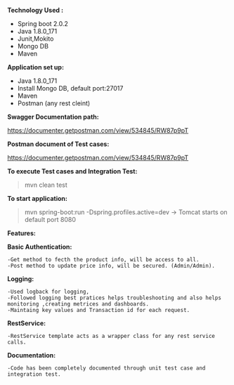 
**Technology Used :**

 - Spring boot 2.0.2
 - Java 1.8.0_171 
 - Junit,Mokito 
 - Mongo DB 
 - Maven 
 
**Application set up:**

 - Java 1.8.0_171 
 - Install Mongo DB, default port:27017   
 - Maven 
 - Postman (any rest cleint)
 
 
**Swagger Documentation path:**

https://documenter.getpostman.com/view/534845/RW87p9pT

**Postman document of Test cases:**

https://documenter.getpostman.com/view/534845/RW87p9pT
 
**To execute Test cases and Integration Test:**

>mvn clean test

**To start application:**

>mvn spring-boot:run -Dspring.profiles.active=dev -> Tomcat starts on default port 8080

**Features:**

 **Basic Authentication:**
 
    -Get method to fecth the product info, will be access to all.
    -Post method to update price info, will be secured. (Admin/Admin).
 **Logging:**
 
    -Used logback for logging, 
    -Followed logging best pratices helps troubleshooting and also helps monitoring ,creating metrices and dashboards.
    -Maintaing key values and Transaction id for each request.  
  **RestService:**
  
    -RestService template acts as a wrapper class for any rest service calls. 
   
  **Documentation:**
  
    -Code has been completely documented through unit test case and integration test.
 
 
 
 





